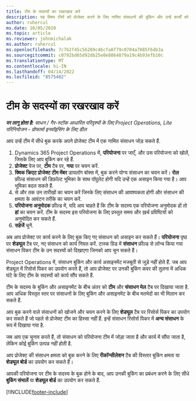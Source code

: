 ```yaml
---
title: टीम के सदस्यों का रखरखाव करें
description: यह विषय टीमों को प्रोजेक्ट करने के लिए नामित संसाधनों की बुकिंग और उन्हें कार्यों को असाइन करने के बारे में जानकारी प्रदान करता है।
author: ruhercul
ms.date: 10/05/2020
ms.topic: article
ms.reviewer: johnmichalak
ms.author: ruhercul
ms.openlocfilehash: 7c7b2f45c56289c46cfa8f79c0704a7085f6db3a
ms.sourcegitcommit: c0792bd65d92db25e0e8864879a19c4b93efb10c
ms.translationtype: MT
ms.contentlocale: hi-IN
ms.lasthandoff: 04/14/2022
ms.locfileid: "8575402"
---
```

# <a name="maintain-team-members"></a>टीम के सदस्यों का रखरखाव करें

_**पर लागू होता है:** साधन / गैर-स्टॉक आधारित परिदृश्यों के लिए Project Operations, Lite परिनियोजन - प्रोफार्मा इनवॉइसिंग के लिए डील_

आप उन्हें टीम में सीधे बुक करके अपने प्रोजेक्ट टीम में एक नामित संसाधन जोड़ सकते हैं.

1. Dynamics 365 Project Operations में, **परियोजना** पर जाएँ, और उस परियोजना को खोलें, जिसके लिए आप बुकिंग कर रहे हैं.
2. **प्रोजेक्ट** पेज पर, **टीम** टैब पर, **नया** पर चयन करें. 
3. **क्विक क्रिएट प्रोजेक्ट टीम मेंबर** डायलॉग बॉक्स में, बुक करने योग्य संसाधन का चयन करें। **रोल** फ़ील्ड संसाधन की डिफ़ॉल्ट भूमिका के साथ पॉपुलेट होगी यदि उन्हें एक असाइन किया गया है। आप भूमिका बदल सकते हैं. 
4. से और तक उन तारीखों का चयन करें जिनके लिए संसाधन की आवश्यकता होगी और संसाधन की क्षमता के आवंटन तरीके का चयन करें. 
5. **परियोजना अनुमोदक** फ़ील्ड में, यदि आप चाहते हैं कि टीम के सदस्य एक परियोजना अनुमोदक हों तो **हां** का चयन करें. टीम के सदस्य इस परियोजना के लिए प्रस्तुत समय और ख़र्च प्रविष्टियों को अनुमोदित कर सकते हैं. 
6. **सहेजें** चुनें.

अब आप प्रोजेक्ट पर कार्य करने के लिए बुक किए गए संसाधन को असाइन कर सकते हैं। **परियोजना** पृष्ठ पर **शेड्यूल** टैब पर, नए संसाधन को कार्य नियत करें. टास्क ग्रिड में **संसाधन** फ़ील्ड से लॉन्च किया गया संसाधन पिकर टीम के उन सदस्यों को दिखाएगा जिनको आप चुन सकते हैं।


Project Operations में, संसाधन बुकिंग और कार्य असाइनमेंट मजबूती से जुड़े नहीं होते हैं. जब आप शेड्यूल में रिसोर्स पिकर का उपयोग करते हैं, तो आप प्रोजेक्ट पर उनकी बुकिंग कवर की तुलना में अधिक घंटे के लिए टीम के सदस्यों को कार्य सौंप सकते हैं.

टीम के सदस्य के बुकिंग और असाइनमेंट के बीच अंतर को **टीम** और **संसाधन मेल** टैब पर दिखाया जाता है. आप अधिक विस्तृत स्तर पर संसाधनों के लिए बुकिंग और असाइनमेंट के बीच मतभेदों का भी मिलान कर सकते हैं.

आप बुक करने वाले संसाधनों को खोजने और चयन करने के लिए **शेड्यूल** टैब पर रिसोर्स पिकर का उपयोग कर सकते हैं जो पहले से प्रोजेक्ट टीम का हिस्सा नहीं हैं. इन्हें संसाधन रिसोर्स पिकर में **अन्य संसाधन** के रूप में दिखाया गया है.

जब आप एक चुनाव करते हैं, तो संसाधन को परियोजना टीम में जोड़ा जाता है और कार्य में सौंपा जाता है, लेकिन कोई बुकिंग उत्पन्न नहीं होती है.

आप प्रोजेक्ट की संसाधन क्षमता को बुक करने के लिए **रीकॉन्सीलेशन** टैब की विस्तार बुकिंग क्षमता या **शेड्यूल बोर्ड** का उपयोग कर सकते हैं।

आपकी परियोजना पर टीम के सदस्य के बुक होने के बाद, आप उनकी बुकिंग का प्रबंधन करने के लिए सीधे **बुकिंग संभालें** या **शेड्यूल बोर्ड** का उपयोग कर सकते हैं.


[!INCLUDE[footer-include](../includes/footer-banner.md)]